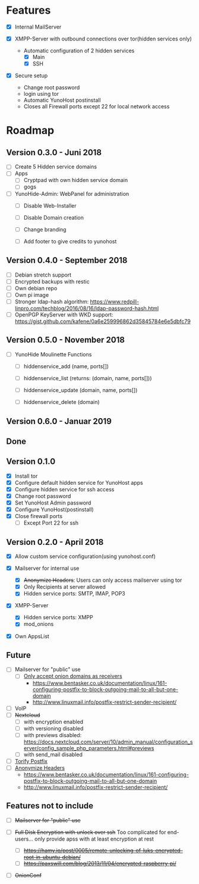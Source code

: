 # Features
- [x] Internal MailServer
- [x] XMPP-Server with outbound connections over tor(hidden services only)

  * Automatic configuration of 2 hidden services
    * [x] Main
    * [x] SSH

- [x] Secure setup
    * Change root password
    * login using tor
    * Automatic YunoHost postinstall
    * Closes all Firewall ports except 22 for local network access

# Roadmap



## Version 0.3.0 - Juni 2018

- [ ] Create 5 Hidden service domains
- [ ] Apps
  - [ ] Cryptpad with own hidden service domain
  - [ ] gogs
- [ ] YunoHide-Admin: WebPanel for administration
  - [ ] Disable Web-Installer
  - [ ] Disable Domain creation
  - [ ] Change branding
  - [ ] Add footer to give credits to yunohost


## Version 0.4.0 - September 2018
- [ ] Debian stretch support
- [ ] Encrypted backups with restic
- [ ] Own debian repo
- [ ] Own pi image
- [ ] Stronger ldap-hash algorithm: https://www.redpill-linpro.com/techblog/2016/08/16/ldap-password-hash.html
- [ ] OpenPGP KeyServer with WKD support: https://gist.github.com/kafene/0a6e259996862d35845784e6e5dbfc79

## Version 0.5.0 - November 2018
- [ ] YunoHide Moulinette Functions
  - [ ] hiddenservice_add (name, ports[])
  - [ ] hiddenservice_list (returns: (domain, name, ports[]))
  - [ ] hiddenservice_update (domain, name, ports[])
  - [ ] hiddenservice_delete (domain)


## Version 0.6.0 - Januar 2019


## Done

## Version 0.1.0
- [x] Install tor
- [x] Configure default hidden service for YunoHost apps
- [x] Configure hidden service for ssh access
- [x] Change root password
- [x] Set YunoHost Admin password
- [x] Configure YunoHost(postinstall)
- [x] Close firewall ports
  - [ ] Except Port 22 for ssh

## Version 0.2.0 - April 2018
- [x] Allow custom service configuration(using yunohost.conf)
- [x] Mailserver for internal use
  - [x] ~~Anonymize Headers~~: Users can only access mailserver using tor
  - [x] Only Recipients at server allowed
  - [x] Hidden service ports: SMTP, IMAP, POP3
- [x] XMPP-Server
  - [x] Hidden service ports: XMPP
  - [x] mod_onions
- [x] Own AppsList


## Future
- [ ] Mailserver for "public" use
  - [ ] [Only accept onion domains as receivers](https://www.linuxquestions.org/questions/linux-server-73/how-to-reject-addresses-by-tld-in-postfix-678757/)
    * https://www.bentasker.co.uk/documentation/linux/161-configuring-postfix-to-block-outgoing-mail-to-all-but-one-domain
    * http://www.linuxmail.info/postfix-restrict-sender-recipient/
- [ ] VoIP
- [ ] ~~Nextcloud~~ 
  - [ ] with encryption enabled
  - [ ] with versioning disabled
  - [ ] with previews disabled: https://docs.nextcloud.com/server/10/admin_manual/configuration_server/config_sample_php_parameters.html#previews
  - [ ] with send_mail disabled
- [ ] [Torify Postfix](https://www.void.gr/kargig/blog/2014/05/10/smtp-over-hidden-services-with-postfix/)
- [ ] [Anonymize Headers](https://www.void.gr/kargig/blog/2013/11/24/anonymize-headers-in-postfix/)
  * https://www.bentasker.co.uk/documentation/linux/161-configuring-postfix-to-block-outgoing-mail-to-all-but-one-domain
  * http://www.linuxmail.info/postfix-restrict-sender-recipient/

## Features not to include

- [ ] ~~Mailserver for "public" use~~
- [ ] ~~Full Disk Encryption with unlock over ssh~~ Too complicated for end-users... only provide apss with at least encryption at rest
  - [ ] ~~https://hamy.io/post/0005/remote-unlocking-of-luks-encrypted-root-in-ubuntu-debian/~~
  - [ ] ~~https://paxswill.com/blog/2013/11/04/encrypted-raspberry-pi/~~
- [ ] ~~OnionConf~~

